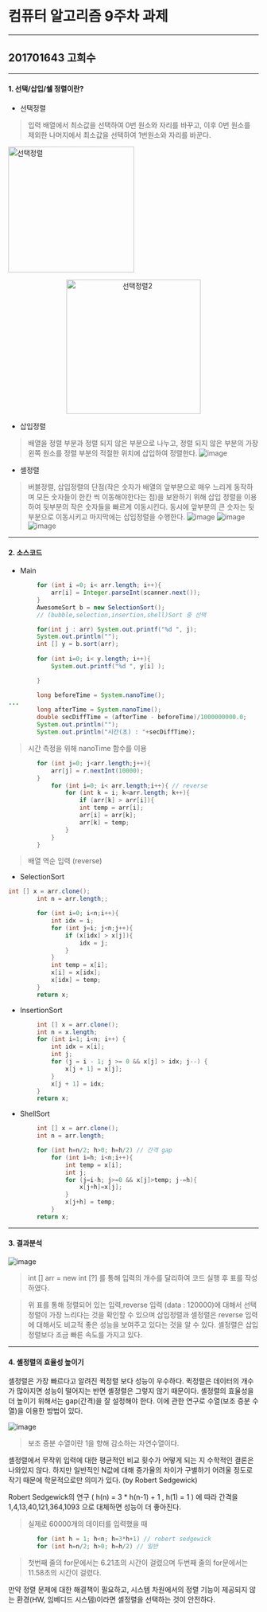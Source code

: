 # 컴퓨터 알고리즘 9주차 과제
----------------------
## 201701643 고희수
----------------------

#### 1. 선택/삽입/쉘 정렬이란?
* 선택정렬
> 입력 배열에서 최소값을 선택하여 0번 원소와 자리를 바꾸고, 이후 0번 원소를 제외한 나머지에서 최소값을 선택하여 1번원소와 자리를 바꾼다.

<img width="253" alt="선택정렬" src="https://user-images.githubusercontent.com/51106969/116845928-33a13300-ac22-11eb-8e41-b74c992f92fa.PNG"><p align="center"><img width="270" alt="선택정렬2" src="https://user-images.githubusercontent.com/51106969/116845932-34d26000-ac22-11eb-9441-30252e929d22.PNG"></p>


* 삽입정렬
> 배열을 정렬 부분과 정렬 되지 않은 부분으로 나누고, 정렬 되지 않은 부분의 가장 왼쪽 원소를 정렬 부분의 적절한 위치에 삽입하여 정렬한다.
![image](https://user-images.githubusercontent.com/51106969/116845483-eff9f980-ac20-11eb-88e7-344c314bd1cb.png)

* 셸정렬
> 버블정렬, 삽입정렬의 단점(작은 숫자가 배열의 앞부분으로 매우 느리게 동작하며 모든 숫자들이 한칸 씩 이동해야한다는 점)을 보완하기 위해 삽입 정렬을 이용하여 뒷부분의 작은 숫자들을 빠르게 이동시킨다. 동시에 앞부분의 큰 숫자는 뒷부분으로 이동시키고 마지막에는 삽입정렬을 수행한다.
![image](https://user-images.githubusercontent.com/51106969/116846174-b6c28900-ac22-11eb-8ed0-a600e629bb95.png)
![image](https://user-images.githubusercontent.com/51106969/116846210-c4780e80-ac22-11eb-9816-2ef63dff223d.png)
![image](https://user-images.githubusercontent.com/51106969/116846276-e70a2780-ac22-11eb-8e01-404dae687387.png)
---------------------
#### 2. 소스코드
* Main
```java
        for (int i =0; i< arr.length; i++){
            arr[i] = Integer.parseInt(scanner.next());
        }
        AwesomeSort b = new SelectionSort(); 
        // (bubble,selection,insertion,shell)Sort 중 선택

        for(int j : arr) System.out.printf("%d ", j);
        System.out.println("");
        int [] y = b.sort(arr);
        
        for (int i=0; i< y.length; i++){
            System.out.printf("%d ", y[i] );

        }
```

``` java
        long beforeTime = System.nanoTime();
...
        long afterTime = System.nanoTime();
        double secDiffTime = (afterTime - beforeTime)/1000000000.0;
        System.out.println("");
        System.out.println("시간(초) : "+secDiffTime);
```
> 시간 측정을 위해 nanoTime 함수를 이용

```java
        for (int j=0; j<arr.length;j++){
            arr[j] = r.nextInt(10000);
        }
            for (int i=0; i< arr.length;i++){ // reverse
                for (int k = i; k<arr.length; k++){
                    if (arr[k] > arr[i]){
                    int temp = arr[i];
                    arr[i] = arr[k];
                    arr[k] = temp;
                }
            }
        }
```
> 배열 역순 입력 (reverse)

* SelectionSort
```java
int [] x = arr.clone();
        int n = arr.length;;

        for (int i=0; i<n;i++){
            int idx = i;
            for (int j=i; j<n;j++){
                if (x[idx] > x[j]){
                    idx = j;
                }
            }
            int temp = x[i];
            x[i] = x[idx];
            x[idx] = temp;
        }
        return x;
```
* InsertionSort
```java
        int [] x = arr.clone();
        int n = x.length;
        for (int i=1; i<n; i++) {
            int idx = x[i];
            int j;
            for (j = i - 1; j >= 0 && x[j] > idx; j--) {
                x[j + 1] = x[j];
            }
            x[j + 1] = idx;
        }
        return x;
```
* ShellSort
```java
        int [] x = arr.clone();
        int n = arr.length;

        for (int h=n/2; h>0; h=h/2) // 간격 gap
            for (int i=h; i<n;i++){
                int temp = x[i];
                int j;
                for (j=i-h; j>=0 && x[j]>temp; j-=h){
                    x[j+h]=x[j];
                }
                x[j+h] = temp;
            }
        return x;
```
-----------------------
#### 3. 결과분석
![image](https://user-images.githubusercontent.com/51106969/116883697-dbd5ec80-ac60-11eb-971f-6256b3754771.png)
> int [] arr = new int [?] 를 통해 입력의 개수를 달리하여 코드 실행 후 표를 작성하였다.

> 위 표를 통해 정렬되어 있는 입력,reverse 입력 (data : 120000)에 대해서 선택정렬이 가장 느리다는 것을 확인할 수 있으며 삽입정렬과 셸정렬은 reverse 입력에 대해서도 비교적 좋은 성능을 보여주고 있다는 것을 알 수 있다.
> 셸정렬은 삽입정렬보다 조금 빠른 속도를 가지고 있다.

-----------------------
#### 4. 셸정렬의 효율성 높이기
셸정렬은 가장 빠르다고 알려진 퀵정렬 보다 성능이 우수하다. 퀵정렬은 데이터의 개수가 많아지면 성능이 떨어지는 반면 셸정렬은 그렇지 않기 때문이다.
셸정렬의 효율성을 더 높이기 위해서는 gap(간격)을 잘 설정해야 한다. 이에 관한 연구로 수열(보조 증분 수열)을 이용한 방법이 있다.

![image](https://user-images.githubusercontent.com/51106969/116888075-024a5680-ac66-11eb-9392-b9235afd5241.png)
> 보조 증분 수열이란 1을 향해 감소하는 자연수열이다.


셸정렬에서 무작위 입력에 대한 평균적인 비교 횟수가 어떻게 되는 지 수학적인 결론은 나와있지 않다. 하지만 일반적인 N값에 대해 증가율의 차이가 구별하기 어려울 정도로 작기 때문에 학문적으로만 의미가 있다. (by Robert Sedgewick)

Robert Sedgewick의 연구
( h(n) = 3 * h(n-1) + 1 , h(1) = 1 )
에 따라 간격을 1,4,13,40,121,364,1093 으로 대체하면 성능이 더 좋아진다.
> 실제로 60000개의 데이터를 입력했을 때 
``` java
        for (int h = 1; h<n; h=3*h+1) // robert sedgewick
        for (int h=n/2; h>0; h=h/2) // 일반
```
> 첫번째 줄의 for문에서는 6.21초의 시간이 걸렸으며 두번째 줄의 for문에서는 11.58초의 시간이 걸렸다. 

만약 정렬 문제에 대한 해결책이 필요하고, 시스템 차원에서의 정렬 기능이 제공되지 않는 환경(HW, 임베디드 시스템)이라면 셸정렬을 선택하는 것이 안전하다.












